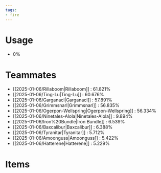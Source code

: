 ```yaml
---
tags:
- fire
---
```

# Usage
- 0%
# Teammates
- [[2025-01-06/Rillaboom|Rillaboom]] : 61.821%
- [[2025-01-06/Ting-Lu|Ting-Lu]] : 60.676%
- [[2025-01-06/Garganacl|Garganacl]] : 57.891%
- [[2025-01-06/Grimmsnarl|Grimmsnarl]] : 56.835%
- [[2025-01-06/Ogerpon-Wellspring|Ogerpon-Wellspring]] : 56.334%
- [[2025-01-06/Ninetales-Alola|Ninetales-Alola]] : 9.894%
- [[2025-01-06/Iron%20Bundle|Iron Bundle]] : 6.539%
- [[2025-01-06/Baxcalibur|Baxcalibur]] : 6.388%
- [[2025-01-06/Tyranitar|Tyranitar]] : 5.712%
- [[2025-01-06/Amoonguss|Amoonguss]] : 5.422%
- [[2025-01-06/Hatterene|Hatterene]] : 5.229%
# Items